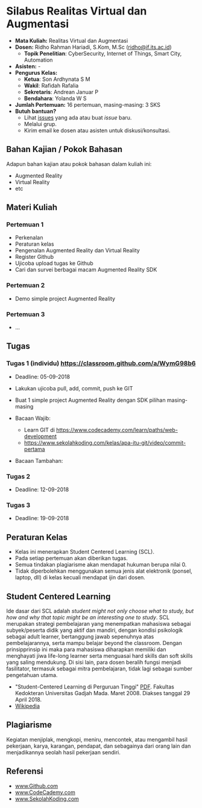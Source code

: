 # Silabus Realitas Virtual dan Augmentasi

* **Mata Kuliah:** Realitas Virtual dan Augmentasi
* **Dosen:** Ridho Rahman Hariadi, S.Kom, M.Sc (ridho@if.its.ac.id)
   * **Topik Penelitian**: CyberSecurity, Internet of Things, Smart City, Automation
* **Asisten:** -
* **Pengurus Kelas:** 
   * **Ketua**: Son Ardhynata S M
   * **Wakil**: Rafidah Rafalia
   * **Sekretaris**: Andrean Januar P
   * **Bendahara**: Yolanda W S
* **Jumlah Pertemuan:** 16 pertemuan, masing-masing: 3 SKS
* **Butuh bantuan?**
   * Lihat [issues](https://github.com/2018-RealitasVirtualAugmentasi/2018-RealitasVirtualAugmentasi.github.io/issues) yang ada atau buat _issue_ baru.
   * Melalui grup.
   * Kirim email ke dosen atau asisten untuk diskusi/konsultasi.

## Bahan Kajian / Pokok Bahasan
Adapun bahan kajian atau pokok bahasan dalam kuliah ini:
* Augmented Reality
* Virtual Reality
* etc

## Materi Kuliah
### Pertemuan 1
* Perkenalan
* Peraturan kelas
* Pengenalan Augmented Reality dan Virtual Reality
* Register Github
* Ujicoba upload tugas ke Github
* Cari dan survei berbagai macam Augmented Reality SDK

### Pertemuan 2
* Demo simple project Augmented Reality

### Pertemuan 3
* ...

## Tugas
### Tugas 1 (individu) https://classroom.github.com/a/WymG98b6
* Deadline: 05-09-2018
* Lakukan ujicoba pull, add, commit, push ke GIT
* Buat 1 simple project Augmented Reality dengan SDK pilihan masing-masing

* Bacaan Wajib:
  * Learn GIT di https://www.codecademy.com/learn/paths/web-development
  * https://www.sekolahkoding.com/kelas/apa-itu-git/video/commit-pertama
* Bacaan Tambahan:

### Tugas 2
* Deadline: 12-09-2018

### Tugas 3
* Deadline: 19-09-2018

## Peraturan Kelas
* Kelas ini menerapkan Student Centered Learning (SCL).
* Pada setiap pertemuan akan diberikan tugas.
* Semua tindakan plagiarisme akan mendapat hukuman berupa nilai 0.
* Tidak diperbolehkan menggunakan semua jenis alat elektronik (ponsel, laptop, dll) di kelas kecuali mendapat ijin dari dosen.

## Student Centered Learning
Ide dasar dari SCL adalah _student might not only choose what to study, but how and why that topic might be an interesting one to study_.
SCL merupakan strategi pembelajaran yang menempatkan mahasiswa sebagai subyek/peserta didik yang aktif dan mandiri, dengan kondisi psikologik sebagai adult learner, bertanggung jawab sepenuhnya atas pembelajarannya, serta mampu belajar beyond the classroom. Dengan prinsipprinsip ini maka para mahasiswa diharapkan memiliki dan menghayati jiwa life-long learner serta menguasai hard skills dan soft skills yang saling mendukung. Di sisi lain, para dosen beralih fungsi menjadi fasilitator, termasuk sebagai mitra pembelajaran, tidak lagi sebagai sumber pengetahuan utama.

* "Student-Centered Learning di Perguruan Tinggi" [PDF](https://luk.staff.ugm.ac.id/mmp/Harsono/SCLdiPT.pdf). Fakultas Kedokteran Universitas Gadjah Mada. Maret 2008. Diakses tanggal 29 April 2018.
* [Wikipedia](https://id.wikipedia.org/wiki/Pembelajaran_berpusat_pada_siswa)

## Plagiarisme
Kegiatan menjiplak, mengkopi, meniru, mencontek, atau mengambil hasil pekerjaan, karya, karangan, pendapat, dan sebagainya dari orang lain dan menjadikannya seolah hasil pekerjaan sendiri. 

## Referensi
* www.Github.com
* www.CodeCademy.com
* www.SekolahKoding.com
